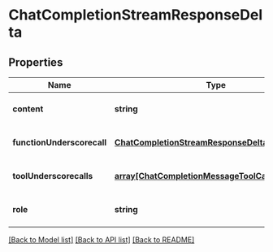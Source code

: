 # ChatCompletionStreamResponseDelta

## Properties
Name | Type | Description | Notes
------------ | ------------- | ------------- | -------------
**content** | **string** |  | [optional] [default to null]
**functionUnderscorecall** | [**ChatCompletionStreamResponseDeltaFunctionCall**](ChatCompletionStreamResponseDeltaFunctionCall.md) |  | [optional] [default to null]
**toolUnderscorecalls** | [**array[ChatCompletionMessageToolCallChunk]**](ChatCompletionMessageToolCallChunk.md) |  | [optional] [default to null]
**role** | **string** |  | [optional] [default to null]

[[Back to Model list]](../README.md#documentation-for-models) [[Back to API list]](../README.md#documentation-for-api-endpoints) [[Back to README]](../README.md)


